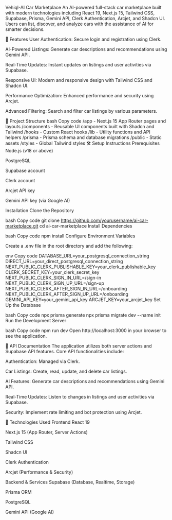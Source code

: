 Vehiql-AI Car Marketplace
An AI-powered full-stack car marketplace built with modern technologies including React 19, Next.js 15, Tailwind CSS, Supabase, Prisma, Gemini API, Clerk Authentication, Arcjet, and Shadcn UI. Users can list, discover, and analyze cars with the assistance of AI for smarter decisions.



🚀 Features
User Authentication: Secure login and registration using Clerk.

AI-Powered Listings: Generate car descriptions and recommendations using Gemini API.

Real-Time Updates: Instant updates on listings and user activities via Supabase.

Responsive UI: Modern and responsive design with Tailwind CSS and Shadcn UI.

Performance Optimization: Enhanced performance and security using Arcjet.

Advanced Filtering: Search and filter car listings by various parameters.

📁 Project Structure
bash
Copy code
/app         - Next.js 15 App Router pages and layouts
/components  - Reusable UI components built with Shadcn and Tailwind
/hooks       - Custom React hooks
/lib         - Utility functions and API helpers
/prisma      - Prisma schema and database migrations
/public      - Static assets
/styles      - Global Tailwind styles
🛠️ Setup Instructions
Prerequisites
Node.js (v18 or above)

PostgreSQL

Supabase account

Clerk account

Arcjet API key

Gemini API key (via Google AI)

Installation
Clone the Repository

bash
Copy code
git clone https://github.com/yourusername/ai-car-marketplace.git
cd ai-car-marketplace
Install Dependencies

bash
Copy code
npm install
Configure Environment Variables

Create a .env file in the root directory and add the following:

env
Copy code
DATABASE_URL=your_postgresql_connection_string
DIRECT_URL=your_direct_postgresql_connection_string
NEXT_PUBLIC_CLERK_PUBLISHABLE_KEY=your_clerk_publishable_key
CLERK_SECRET_KEY=your_clerk_secret_key
NEXT_PUBLIC_CLERK_SIGN_IN_URL=/sign-in
NEXT_PUBLIC_CLERK_SIGN_UP_URL=/sign-up
NEXT_PUBLIC_CLERK_AFTER_SIGN_IN_URL=/onboarding
NEXT_PUBLIC_CLERK_AFTER_SIGN_UP_URL=/onboarding
GEMINI_API_KEY=your_gemini_api_key
ARCJET_KEY=your_arcjet_key
Set Up the Database

bash
Copy code
npx prisma generate
npx prisma migrate dev --name init
Run the Development Server

bash
Copy code
npm run dev
Open http://localhost:3000 in your browser to see the application.

📄 API Documentation
The application utilizes both server actions and Supabase API features. Core API functionalities include:

Authentication: Managed via Clerk.

Car Listings: Create, read, update, and delete car listings.

AI Features: Generate car descriptions and recommendations using Gemini API.

Real-Time Updates: Listen to changes in listings and user activities via Supabase.

Security: Implement rate limiting and bot protection using Arcjet.

🧰 Technologies Used
Frontend
React 19

Next.js 15 (App Router, Server Actions)

Tailwind CSS

Shadcn UI

Clerk Authentication

Arcjet (Performance & Security)

Backend & Services
Supabase (Database, Realtime, Storage)

Prisma ORM

PostgreSQL

Gemini API (Google AI)


